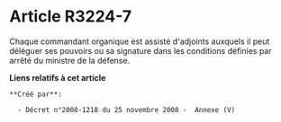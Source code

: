 # Article R3224-7

Chaque commandant organique est assisté d'adjoints auxquels il peut déléguer ses pouvoirs ou sa signature dans les conditions
définies par arrêté du ministre de la défense.

**Liens relatifs à cet article**

	**Créé par**:

	  - Décret n°2008-1218 du 25 novembre 2008 -  Annexe (V)

